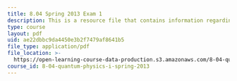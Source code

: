 ```yaml
---
title: 8.04 Spring 2013 Exam 1
description: This is a resource file that contains information regarding exam 1.
type: course
layout: pdf
uid: ae22dbbc9da4450e3b2f7479af8641b5
file_type: application/pdf
file_location: >-
  https://open-learning-course-data-production.s3.amazonaws.com/8-04-quantum-physics-i-spring-2013/ae22dbbc9da4450e3b2f7479af8641b5_MIT8_04S13_exam1.pdf
course_id: 8-04-quantum-physics-i-spring-2013
---
```

